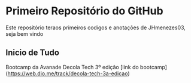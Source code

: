 # Primeiro Repositório do GitHub
Este repositório teraos primeiros codigos e anotações de JHmenezes03, seja bem vindo 

## Inicio de Tudo 
Bootcamp da Avanade Decola Tech 3º edição 
[link do bootcamp] (https://web.dio.me/track/decola-tech-3a-edicao)
